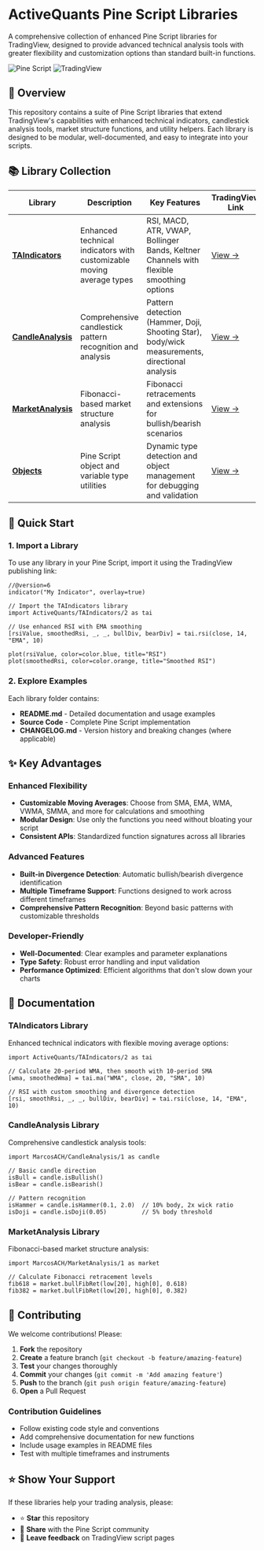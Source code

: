 # ActiveQuants Pine Script Libraries

A comprehensive collection of enhanced Pine Script libraries for TradingView, designed to provide advanced technical analysis tools with greater flexibility and customization options than standard built-in functions.

![Pine Script](https://img.shields.io/badge/Pine%20Script-v6-blue)
![TradingView](https://img.shields.io/badge/TradingView-Compatible-green)

## 🎯 Overview

This repository contains a suite of Pine Script libraries that extend TradingView's capabilities with enhanced technical indicators, candlestick analysis tools, market structure functions, and utility helpers. Each library is designed to be modular, well-documented, and easy to integrate into your scripts.

## 📚 Library Collection

| Library | Description | Key Features | TradingView Link |
|---------|-------------|--------------|------------------|
| [**TAIndicators**](./TAIndicators/) | Enhanced technical indicators with customizable moving average types | RSI, MACD, ATR, VWAP, Bollinger Bands, Keltner Channels with flexible smoothing options | [View →](https://www.tradingview.com/script/6GEomWSW-TAIndicators/) |
| [**CandleAnalysis**](./CandleAnalysis/) | Comprehensive candlestick pattern recognition and analysis | Pattern detection (Hammer, Doji, Shooting Star), body/wick measurements, directional analysis | [View →](https://www.tradingview.com/script/8FfhF3Iz-CandleAnalysis/) |
| [**MarketAnalysis**](./MarketAnalysis/) | Fibonacci-based market structure analysis | Fibonacci retracements and extensions for bullish/bearish scenarios | [View →](https://www.tradingview.com/script/TTqKBRT9-MarketAnalysis/) |
| [**Objects**](./Objects/) | Pine Script object and variable type utilities | Dynamic type detection and object management for debugging and validation | [View →](https://www.tradingview.com/script/1gEuhX73-Objects/) |

## 🚀 Quick Start

### 1. Import a Library

To use any library in your Pine Script, import it using the TradingView publishing link:

```pinescript
//@version=6
indicator("My Indicator", overlay=true)

// Import the TAIndicators library
import ActiveQuants/TAIndicators/2 as tai

// Use enhanced RSI with EMA smoothing
[rsiValue, smoothedRsi, _, _, bullDiv, bearDiv] = tai.rsi(close, 14, "EMA", 10)

plot(rsiValue, color=color.blue, title="RSI")
plot(smoothedRsi, color=color.orange, title="Smoothed RSI")
```

### 2. Explore Examples

Each library folder contains:

- **README.md** - Detailed documentation and usage examples
- **Source Code** - Complete Pine Script implementation
- **CHANGELOG.md** - Version history and breaking changes (where applicable)

## ✨ Key Advantages

### **Enhanced Flexibility**

- **Customizable Moving Averages**: Choose from SMA, EMA, WMA, VWMA, SMMA, and more for calculations and smoothing
- **Modular Design**: Use only the functions you need without bloating your script
- **Consistent APIs**: Standardized function signatures across all libraries

### **Advanced Features**

- **Built-in Divergence Detection**: Automatic bullish/bearish divergence identification
- **Multiple Timeframe Support**: Functions designed to work across different timeframes
- **Comprehensive Pattern Recognition**: Beyond basic patterns with customizable thresholds

### **Developer-Friendly**

- **Well-Documented**: Clear examples and parameter explanations
- **Type Safety**: Robust error handling and input validation
- **Performance Optimized**: Efficient algorithms that don't slow down your charts

## 📖 Documentation

### TAIndicators Library

Enhanced technical indicators with flexible moving average options:

```pinescript
import ActiveQuants/TAIndicators/2 as tai

// Calculate 20-period WMA, then smooth with 10-period SMA
[wma, smoothedWma] = tai.ma("WMA", close, 20, "SMA", 10)

// RSI with custom smoothing and divergence detection
[rsi, smoothRsi, _, _, bullDiv, bearDiv] = tai.rsi(close, 14, "EMA", 10)
```

### CandleAnalysis Library

Comprehensive candlestick analysis tools:

```pinescript
import MarcosACH/CandleAnalysis/1 as candle

// Basic candle direction
isBull = candle.isBullish()
isBear = candle.isBearish()

// Pattern recognition
isHammer = candle.isHammer(0.1, 2.0)  // 10% body, 2x wick ratio
isDoji = candle.isDoji(0.05)          // 5% body threshold
```

### MarketAnalysis Library

Fibonacci-based market structure analysis:

```pinescript
import MarcosACH/MarketAnalysis/1 as market

// Calculate Fibonacci retracement levels
fib618 = market.bullFibRet(low[20], high[0], 0.618)
fib382 = market.bullFibRet(low[20], high[0], 0.382)
```

## 🤝 Contributing

We welcome contributions! Please:

1. **Fork** the repository
2. **Create** a feature branch (`git checkout -b feature/amazing-feature`)
3. **Test** your changes thoroughly
4. **Commit** your changes (`git commit -m 'Add amazing feature'`)
5. **Push** to the branch (`git push origin feature/amazing-feature`)
6. **Open** a Pull Request

### Contribution Guidelines

- Follow existing code style and conventions
- Add comprehensive documentation for new functions
- Include usage examples in README files
- Test with multiple timeframes and instruments

## ⭐ Show Your Support

If these libraries help your trading analysis, please:

- ⭐ **Star** this repository
- 🔄 **Share** with the Pine Script community
- 💬 **Leave feedback** on TradingView script pages
